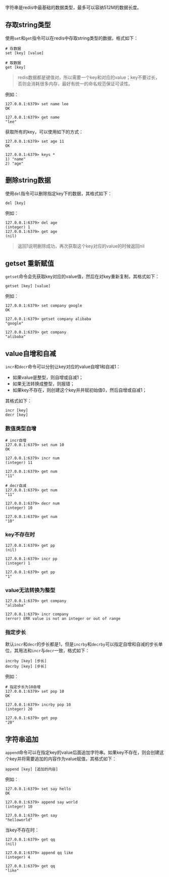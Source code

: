 字符串是redis中最基础的数据类型，最多可以容纳512M的数据长度。



## 存取string类型

使用`set`和`get`指令可以在redis中存取string类型的数据，格式如下：

```shell
# 存数据
set [key] [value]

# 取数据
get [key]
```



> redis数据都是键值对，所以需要一个key和对应的value；key不要过长，否则会消耗很多内存，最好有统一的命名规范保证可读性。



例如：

```shell
127.0.0.1:6379> set name lee
OK

127.0.0.1:6379> get name
"lee"
```



获取所有的key，可以使用如下的方式：

```shell
127.0.0.1:6379> set age 11
OK

127.0.0.1:6379> keys *
1) "name"
2) "age"
```





## 删除string数据

使用`del`指令可以删除指定key下的数据，其格式如下：

```shell
del [key]
```



例如：

```shell
127.0.0.1:6379> del age
(integer) 1
127.0.0.1:6379> get age
(nil)
```



> 返回1说明删除成功，再次获取这个key对应的value的时候返回nil





## getset 重新赋值

`getset`命令会先获取key对应的value值，然后在对key重新复制，其格式如下：

```shell
getset [key] [value]
```



例如：

```shell
127.0.0.1:6379> set company google
OK

127.0.0.1:6379> getset company alibaba
"google"

127.0.0.1:6379> get company
"alibaba"
```





## value自增和自减

`incr`和`decr`命令可以分别让key对应的value自增1和自减1：

- 如果value是整型，则自增或自减1；
- 如果无法转换成整型，则报错；
- 如果key不存在，则创建这个key并并赋初始值0，然后自增或自减1；



其格式如下：

```shell
incr [key]
decr [key]
```



###  数值类型自增

```shell
# incr自增
127.0.0.1:6379> set num 10
OK

127.0.0.1:6379> incr num
(integer) 11

127.0.0.1:6379> get num
"11"

# decr自减
127.0.0.1:6379> get num
"11"

127.0.0.1:6379> decr num
(integer) 10

127.0.0.1:6379> get num
"10"
```



### key不存在时

```shell
127.0.0.1:6379> get pp
(nil)

127.0.0.1:6379> incr pp
(integer) 1

127.0.0.1:6379> get pp
"1"
```



### value无法转换为整型

```shell
127.0.0.1:6379> get company
"alibaba"

127.0.0.1:6379> incr company
(error) ERR value is not an integer or out of range
```



### 指定步长

默认`incr`和`decr`的步长都是1，但是`incrby`和`decrby`可以指定自增和自减的步长单位，其用法和`incr`与`decr`一致，格式如下：

```shell
incrby [key] [步长]
decrby [key] [步长]
```



例如：

```shell
# 指定步长为10自增
127.0.0.1:6379> set pop 10
OK

127.0.0.1:6379> incrby pop 10
(integer) 20

127.0.0.1:6379> get pop
"20"
```





## 字符串追加

`append`命令可以在指定key的value后面追加字符串。如果key不存在，则会创建这个key并将需要追加的内容作为value赋值，其格式如下：

```shell
append [key] [追加的内容]
```



例如：

```shell
127.0.0.1:6379> set say hello
OK

127.0.0.1:6379> append say world
(integer) 10

127.0.0.1:6379> get say
"helloworld"
```



当key不存在时：

```shell
127.0.0.1:6379> get qq
(nil)

127.0.0.1:6379> append qq like
(integer) 4

127.0.0.1:6379> get qq
"like"
```





